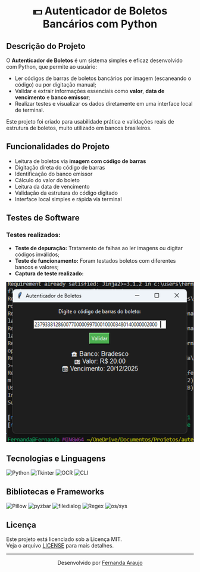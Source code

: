 <h1 align="center">  💵 Autenticador de Boletos Bancários com Python</h1>

## Descrição do Projeto

O **Autenticador de Boletos** é um sistema simples e eficaz desenvolvido com Python, que permite ao usuário:
- Ler códigos de barras de boletos bancários por imagem (escaneando o código) ou por digitação manual;
- Validar e extrair informações essenciais como **valor**, **data de vencimento** e **banco emissor**;
- Realizar testes e visualizar os dados diretamente em uma interface local de terminal.

Este projeto foi criado para usabilidade prática e validações reais de estrutura de boletos, muito utilizado em bancos brasileiros.

## Funcionalidades do Projeto

-  Leitura de boletos via **imagem com código de barras**
-  Digitação direta do código de barras
-  Identificação do banco emissor
-  Cálculo do valor do boleto
-  Leitura da data de vencimento
-  Validação da estrutura do código digitado
-  Interface local simples e rápida via terminal

## Testes de Software

### Testes realizados:
- **Teste de depuração:** Tratamento de falhas ao ler imagens ou digitar códigos inválidos;
- **Teste de funcionamento:** Foram testados boletos com diferentes bancos e valores;
- **Captura de teste realizado:**
<p align="center">
  <img src="./img/img.teste.png" width="750" />
</p>

## Tecnologias e Linguagens 
![Python](https://img.shields.io/badge/Python-3.11-grey?logo=python&logoColor=black)
![Tkinter](https://img.shields.io/badge/Tkinter-GUI-grey?logo=python&logoColor=black)
![OCR](https://img.shields.io/badge/OCR-Recognition-grey?logo=google&logoColor=black)
![CLI](https://img.shields.io/badge/CLI-Interface-grey?logo=gnubash&logoColor=black)

## Bibliotecas e Frameworks

![Pillow](https://img.shields.io/badge/Pillow-Image-grey?logo=python&logoColor=black)
![pyzbar](https://img.shields.io/badge/pyzbar-Barcodes-grey?logo=python&logoColor=black)
![filedialog](https://img.shields.io/badge/filedialog-Tkinter-grey?logo=python&logoColor=black)
![Regex](https://img.shields.io/badge/Regex-Validation-grey?logo=regex&logoColor=black)
![os/sys](https://img.shields.io/badge/OS%20%26%20SYS-Core-grey?logo=windows&logoColor=black)

## Licença

Este projeto está licenciado sob a Licença MIT.  
Veja o arquivo [LICENSE](LICENSE) para mais detalhes.

--- 

<p align="center">
    Desenvolvido por <a href="https://github.com/AraujoTech1">Fernanda Araujo</a> 
</p>
